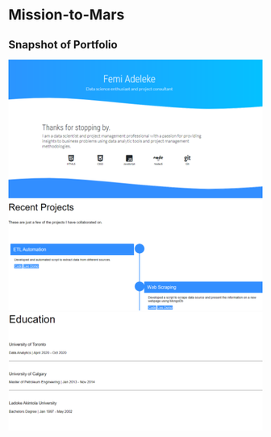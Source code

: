 # Mission-to-Mars
## Snapshot of Portfolio
![](https://github.com/femolyn1/Mission-to-Mars/blob/master/Portfolio/Portfolio_1.PNG)
![](https://github.com/femolyn1/Mission-to-Mars/blob/master/Portfolio/Portfolio_2.PNG)
![](https://github.com/femolyn1/Mission-to-Mars/blob/master/Portfolio/Portfolio_3.PNG)



